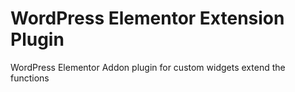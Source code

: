 # WordPress Elementor Extension Plugin
WordPress Elementor Addon plugin for custom widgets extend the functions
